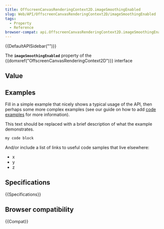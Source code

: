 ```yaml
---
title: OffscreenCanvasRenderingContext2D.imageSmoothingEnabled
slug: Web/API/OffscreenCanvasRenderingContext2D/imageSmoothingEnabled
tags:
  - Property
  - Reference
browser-compat: api.OffscreenCanvasRenderingContext2D.imageSmoothingEnabled
---
```

{{DefaultAPISidebar("")}}

The **`imageSmoothingEnabled`** property of the {{domxref("OffscreenCanvasRenderingContext2D")}} interface 

## Value



## Examples

Fill in a simple example that nicely shows a typical usage of the API, then perhaps some more complex examples (see our guide on how to add [code examples](/en-US/docs/MDN/Contribute/Structures/Code_examples) for more information).

This text should be replaced with a brief description of what the example demonstrates.

```js
my code block
```

And/or include a list of links to useful code samples that live elsewhere:

*   x
*   y
*   z

## Specifications

{{Specifications}}

## Browser compatibility

{{Compat}}


